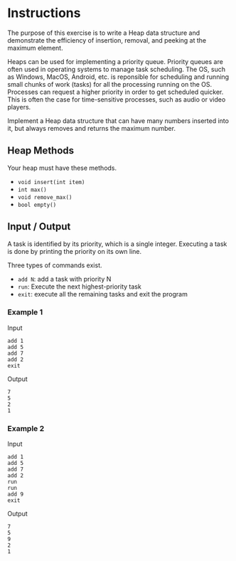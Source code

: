 # Instructions  

The purpose of this exercise is to write a Heap data structure and demonstrate the efficiency of insertion, removal, and peeking at the maximum element.

Heaps can be used for implementing a priority queue. Priority queues are often used in operating systems to manage task scheduling. The OS, such as Windows, MacOS, Android, etc. is reponsible for scheduling and running small chunks of work (tasks) for all the processing running on the OS. Processes can request a higher priority in order to get scheduled quicker. This is often the case for time-sensitive processes, such as audio or video players.

Implement a Heap data structure that can have many numbers inserted into it, but always removes and returns the maximum number.

## Heap Methods

Your heap must have these methods.

* `void insert(int item)`
* `int max()`
* `void remove_max()`
* `bool empty()`

## Input / Output

A task is identified by its priority, which is a single integer.
Executing a task is done by printing the priority on its own line.

Three types of commands exist.
* `add N`: add a task with priority N
* `run`: Execute the next highest-priority task
* `exit`: execute all the remaining tasks and exit the program

### Example 1

Input
```
add 1
add 5
add 7
add 2
exit
```

Output
```
7
5
2
1
```

### Example 2

Input
```
add 1
add 5
add 7
add 2
run
run
add 9
exit
```

Output
```
7
5
9
2
1
```